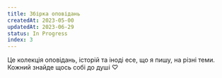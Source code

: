 ```yaml
---
title: Збірка оповідань
createdAt: 2023-05-00
updatedAt: 2023-06-29
status: In Progress
index: 3
---
```


Це колекція оповідань, історій та іноді есе, що я пишу, на різні теми. Кожний знайде щось собі до душі ♡

